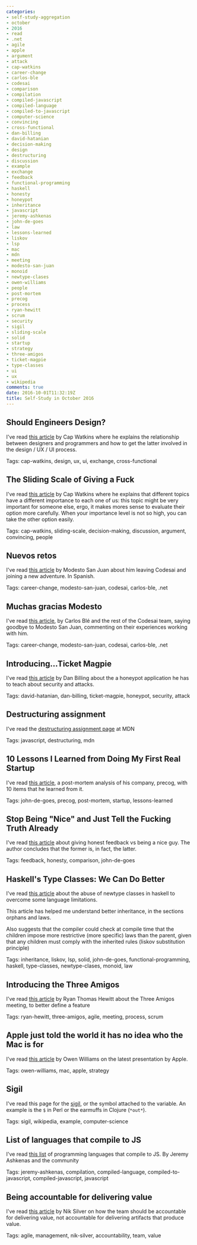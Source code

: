```yaml
---
categories:
- self-study-aggregation
- october
- 2016
- read
- .net
- agile
- apple
- argument
- attack
- cap-watkins
- career-change
- carlos-ble
- codesai
- comparison
- compilation
- compiled-javascript
- compiled-language
- compiled-to-javascript
- computer-science
- convincing
- cross-functional
- dan-billing
- david-hatanian
- decision-making
- design
- destructuring
- discussion
- example
- exchange
- feedback
- functional-programming
- haskell
- honesty
- honeypot
- inheritance
- javascript
- jeremy-ashkenas
- john-de-goes
- law
- lessons-learned
- liskov
- lsp
- mac
- mdn
- meeting
- modesto-san-juan
- monoid
- newtype-clases
- owen-williams
- people
- post-mortem
- precog
- process
- ryan-hewitt
- scrum
- security
- sigil
- sliding-scale
- solid
- startup
- strategy
- three-amigos
- ticket-magpie
- type-classes
- ui
- ux
- wikipedia
comments: true
date: 2016-10-01T11:32:19Z
title: Self-Study in October 2016
---
```


## Should Engineers Design?

I've read [this article][should-engineers-design] by Cap Watkins where he explains the relationship between designers and programmers and how to get the latter involved in the design / UX / UI process.

Tags: cap-watkins, design, ux, ui, exchange, cross-functional

[should-engineers-design]: http://blog.capwatkins.com/should-engineers-design

## The Sliding Scale of Giving a Fuck

I've read [this article][the-scale-giving-fuck] by Cap Watkins where he explains that different topics have a different importance to each one of us: this topic might be very important for someone else, ergo, it makes mores sense to evaluate their option more carefully. When your importance level is not so high, you can take the other option easily.

Tags: cap-watkins, sliding-scale, decision-making, discussion, argument, convincing, people

[the-scale-giving-fuck]: http://blog.capwatkins.com/the-sliding-scale-of-giving-a-fuck

## Nuevos retos

I've read [this article][msj-nuevos-retos] by Modesto San Juan about him leaving Codesai and joining a new adventure. In Spanish.

Tags: career-change, modesto-san-juan, codesai, carlos-ble, .net

[msj-nuevos-retos]: http://www.modestosanjuan.com/nuevos-retos/

## Muchas gracias Modesto

I've read [this article][codesai-gracias-modesto], by Carlos Blé and the rest of the Codesai team, saying goodbye to Modesto San Juan, commenting on their experiences working with him.

Tags: career-change, modesto-san-juan, codesai, carlos-ble, .net

[codesai-gracias-modesto]: http://www.codesai.com/2016/10/muchas-gracias-modesto/

## Introducing…Ticket Magpie

I've read [this article][ticket-magpie-db] by Dan Billing about the a honeypot application he has to teach about security and attacks.

Tags: david-hatanian, dan-billing, ticket-magpie, honeypot, security, attack

[ticket-magpie-db]: https://thetestdoctor.wordpress.com/2016/10/11/introducing-ticket-magpie/

## Destructuring assignment

I've read the [destructuring assignment page][destructuring] at MDN

Tags: javascript, destructuring, mdn

[destructuring]: https://developer.mozilla.org/en/docs/Web/JavaScript/Reference/Operators/Destructuring_assignment

## 10 Lessons I Learned from Doing My First Real Startup

I've read [this article][precog-lessons-learned], a post-mortem analysis of his company, precog, with 10 items that he learned from it.

Tags: john-de-goes, precog, post-mortem, startup, lessons-learned

[precog-lessons-learned]: http://degoes.net/articles/precog-lessons-learned

## Stop Being "Nice" and Just Tell the Fucking Truth Already

I've read [this article][being-nice] about giving honest feedback vs being a nice guy. The author concludes that the former is, in fact, the latter.

Tags: feedback, honesty, comparison, john-de-goes

[being-nice]: http://degoes.net/articles/be-nice-not-nice

## Haskell's Type Classes: We Can Do Better

I've read [this article][typeclasses] about the abuse of newtype classes in haskell to overcome some language limitations.

This article has helped me understand better inheritance, in the sections orphans and laws.

Also suggests that the compiler could check at compile time that the children impose more restrictive (more specific) laws than the parent, given that any children must comply with the inherited rules (liskov substitution principle)

Tags: inheritance, liskov, lsp, solid, john-de-goes, functional-programming, haskell, type-classes,  newtype-clases, monoid, law

[typeclasses]: http://degoes.net/articles/principled-typeclasses

## Introducing the Three Amigos

I've read [this article][three-amigod] by Ryan Thomas Hewitt about the Three Amigos meeting, to better define a feature

Tags: ryan-hewitt, three-amigos, agile, meeting, process, scrum

[three-amigod]: https://www.scrumalliance.org/community/articles/2013/2013-april/introducing-the-three-amigos

## Apple just told the world it has no idea who the Mac is for

I've read [this article][apple-mac] by Owen Williams on the latest presentation by Apple.

Tags: owen-williams, mac, apple, strategy

[apple-mac]: https://medium.com/charged-tech/apple-just-told-the-world-it-has-no-idea-who-the-mac-is-for-722a2438389b

## Sigil

I've read this page for the [sigil], or the symbol attached to the variable. An example is the `$` in Perl or the earmuffs in Clojure (`*out*`).

Tags: sigil, wikipedia, example, computer-science

[sigil]: https://en.wikipedia.org/wiki/Sigil_(computer_programming)

## List of languages that compile to JS

I've read [this list][compile-to-js] of programming languages that compile to JS. By Jeremy Ashkenas and the community

Tags: jeremy-ashkenas, compilation, compiled-language, compiled-to-javascript, compiled-javascript, javascript

[compile-to-js]: https://github.com/jashkenas/coffeescript/wiki/List-of-languages-that-compile-to-JS

## Being accountable for delivering value

I've read [this article][accountable-value] by Nik Silver on how the team should be accountable for delivering value, not accountable for delivering artifacts that produce value.

Tags: agile, management, nik-silver, accountability, team, value

[accountable-value]: https://niksilver.com/2017/01/17/accountable-for-value/

